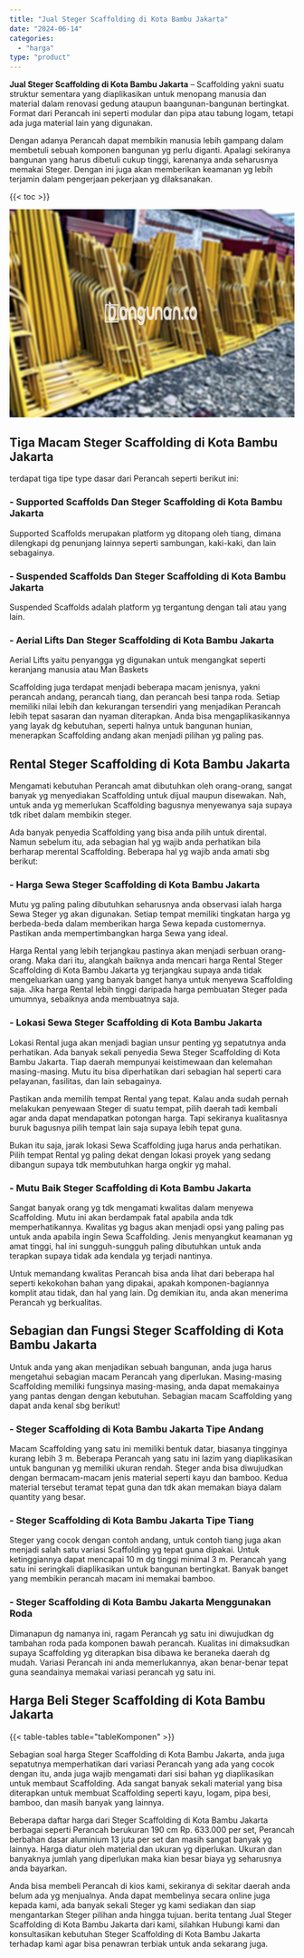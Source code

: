 ```yaml
---
title: "Jual Steger Scaffolding di Kota Bambu Jakarta"
date: "2024-06-14"
categories: 
  - "harga"
type: "product"
---
```


**Jual Steger Scaffolding di Kota Bambu Jakarta** – Scaffolding yakni suatu struktur sementara yang diaplikasikan untuk menopang manusia dan material dalam renovasi gedung ataupun baangunan-bangunan bertingkat. Format dari Perancah ini seperti modular dan pipa atau tabung logam, tetapi ada juga material lain yang digunakan.

Dengan adanya Perancah dapat membikin manusia lebih gampang dalam membetuli sebuah komponen bangunan yg perlu diganti. Apalagi sekiranya bangunan yang harus dibetuli cukup tinggi, karenanya anda seharusnya memakai Steger. Dengan ini juga akan memberikan keamanan yg lebih terjamin dalam pengerjaan pekerjaan yg dilaksanakan.

{{< toc >}}

![Jual Steger Scaffolding di Kota Bambu Jakarta](/images/sewa-scaffolding-steger-26.png)

## Tiga Macam Steger Scaffolding di Kota Bambu Jakarta

terdapat tiga tipe type dasar dari Perancah seperti berikut ini:

### \- Supported Scaffolds Dan Steger Scaffolding di Kota Bambu Jakarta

Supported Scaffolds merupakan platform yg ditopang oleh tiang, dimana dilengkapi dg penunjang lainnya seperti sambungan, kaki-kaki, dan lain sebagainya.

### \- Suspended Scaffolds Dan Steger Scaffolding di Kota Bambu Jakarta

Suspended Scaffolds adalah platform yg tergantung dengan tali atau yang lain.

### \- Aerial Lifts Dan Steger Scaffolding di Kota Bambu Jakarta

Aerial Lifts yaitu penyangga yg digunakan untuk mengangkat seperti keranjang manusia atau Man Baskets

Scaffolding juga terdapat menjadi beberapa macam jenisnya, yakni perancah andang, perancah tiang, dan perancah besi tanpa roda. Setiap memiliki nilai lebih dan kekurangan tersendiri yang menjadikan Perancah lebih tepat sasaran dan nyaman diterapkan. Anda bisa mengaplikasikannya yang layak dg kebutuhan, seperti halnya untuk bangunan hunian, menerapkan Scaffolding andang akan menjadi pilihan yg paling pas.

## Rental Steger Scaffolding di Kota Bambu Jakarta

Mengamati kebutuhan Perancah amat dibutuhkan oleh orang-orang, sangat banyak yg menyediakan Scaffolding untuk dijual maupun disewakan. Nah, untuk anda yg memerlukan Scaffolding bagusnya menyewanya saja supaya tdk ribet dalam membikin steger.

Ada banyak penyedia Scaffolding yang bisa anda pilih untuk dirental. Namun sebelum itu, ada sebagian hal yg wajib anda perhatikan bila berharap merental Scaffolding. Beberapa hal yg wajib anda amati sbg berikut:

### \- Harga Sewa Steger Scaffolding di Kota Bambu Jakarta

Mutu yg paling paling dibutuhkan seharusnya anda observasi ialah harga Sewa Steger yg akan digunakan. Setiap tempat memiliki tingkatan harga yg berbeda-beda dalam memberikan harga Sewa kepada customernya. Pastikan anda mempertimbangkan harga Sewa yang ideal.

Harga Rental yang lebih terjangkau pastinya akan menjadi serbuan orang-orang. Maka dari itu, alangkah baiknya anda mencari harga Rental Steger Scaffolding di Kota Bambu Jakarta yg terjangkau supaya anda tidak mengeluarkan uang yang banyak banget hanya untuk menyewa Scaffolding saja. Jika harga Rental lebih tinggi daripada harga pembuatan Steger pada umumnya, sebaiknya anda membuatnya saja.

### \- Lokasi Sewa Steger Scaffolding di Kota Bambu Jakarta

Lokasi Rental juga akan menjadi bagian unsur penting yg sepatutnya anda perhatikan. Ada banyak sekali penyedia Sewa Steger Scaffolding di Kota Bambu Jakarta. Tiap daerah mempunyai keistimewaan dan kelemahan masing-masing. Mutu itu bisa diperhatikan dari sebagian hal seperti cara pelayanan, fasilitas, dan lain sebagainya.

Pastikan anda memilih tempat Rental yang tepat. Kalau anda sudah pernah melakukan penyewaan Steger di suatu tempat, pilih daerah tadi kembali agar anda dapat mendapatkan potongan harga. Tapi sekiranya kualitasnya buruk bagusnya pilih tempat lain saja supaya lebih tepat guna.

Bukan itu saja, jarak lokasi Sewa Scaffolding juga harus anda perhatikan. Pilih tempat Rental yg paling dekat dengan lokasi proyek yang sedang dibangun supaya tdk membutuhkan harga ongkir yg mahal.

### \- Mutu Baik Steger Scaffolding di Kota Bambu Jakarta

Sangat banyak orang yg tdk mengamati kwalitas dalam menyewa Scaffolding. Mutu ini akan berdampak fatal apabila anda tdk memperhatikannya. Kwalitas yg bagus akan menjadi opsi yang paling pas untuk anda apabila ingin Sewa Scaffolding. Jenis menyangkut keamanan yg amat tinggi, hal ini sungguh-sungguh paling dibutuhkan untuk anda terapkan supaya tidak ada kendala yg terjadi nantinya.

Untuk memandang kwalitas Perancah bisa anda lihat dari beberapa hal seperti kekokohan bahan yang dipakai, apakah komponen-bagiannya komplit atau tidak, dan hal yang lain. Dg demikian itu, anda akan menerima Perancah yg berkualitas.

## Sebagian dan Fungsi Steger Scaffolding di Kota Bambu Jakarta

Untuk anda yang akan menjadikan sebuah bangunan, anda juga harus mengetahui sebagian macam Perancah yang diperlukan. Masing-masing Scaffolding memiliki fungsinya masing-masing, anda dapat memakainya yang pantas dengan dengan kebutuhan. Sebagian macam Scaffolding yang dapat anda kenal sbg berikut!

### \- Steger Scaffolding di Kota Bambu Jakarta Tipe Andang

Macam Scaffolding yang satu ini memiliki bentuk datar, biasanya tingginya kurang lebih 3 m. Beberapa Perancah yang satu ini lazim yang diaplikasikan untuk bangunan yg memiliki ukuran rendah. Steger anda bisa diwujudkan dengan bermacam-macam jenis material seperti kayu dan bamboo. Kedua material tersebut teramat tepat guna dan tdk akan memakan biaya dalam quantity yang besar.

### \- Steger Scaffolding di Kota Bambu Jakarta Tipe Tiang

Steger yang cocok dengan contoh andang, untuk contoh tiang juga akan menjadi salah satu variasi Scaffolding yg tepat guna dipakai. Untuk ketinggiannya dapat mencapai 10 m dg tinggi minimal 3 m. Perancah yang satu ini seringkali diaplikasikan untuk bangunan bertingkat. Banyak banget yang membikin perancah macam ini memakai bamboo.

### \- Steger Scaffolding di Kota Bambu Jakarta Menggunakan Roda

Dimanapun dg namanya ini, ragam Perancah yg satu ini diwujudkan dg tambahan roda pada komponen bawah perancah. Kualitas ini dimaksudkan supaya Scaffolding yg diterapkan bisa dibawa ke beraneka daerah dg mudah. Variasi Perancah ini anda memerlukannya, akan benar-benar tepat guna seandainya memakai variasi perancah yg satu ini.

## Harga Beli Steger Scaffolding di Kota Bambu Jakarta

{{< table-tables table="tableKomponen" >}}

Sebagian soal harga Steger Scaffolding di Kota Bambu Jakarta, anda juga sepatutnya memperhatikan dari variasi Perancah yang ada yang cocok dengan itu, anda juga wajib mengamati dari sisi bahan yg diaplikasikan untuk membaut Scaffolding. Ada sangat banyak sekali material yang bisa diterapkan untuk membuat Scaffolding seperti kayu, logam, pipa besi, bamboo, dan masih banyak yang lainnya.

Beberapa daftar harga dari Steger Scaffolding di Kota Bambu Jakarta berbagai seperti Perancah berukuran 190 cm Rp. 633.000 per set, Perancah berbahan dasar aluminium 13 juta per set dan masih sangat banyak yg lainnya. Harga diatur oleh material dan ukuran yg diperlukan. Ukuran dan banyaknya jumlah yang diperlukan maka kian besar biaya yg seharusnya anda bayarkan.

Anda bisa membeli Perancah di kios kami, sekiranya di sekitar daerah anda belum ada yg menjualnya. Anda dapat membelinya secara online juga kepada kami, ada banyak sekali Steger yg kami sediakan dan siap mengantarkan Steger pilihan anda hingga tujuan. berita tentang Jual Steger Scaffolding di Kota Bambu Jakarta dari kami, silahkan Hubungi kami dan konsultasikan kebutuhan Steger Scaffolding di Kota Bambu Jakarta terhadap kami agar bisa penawran terbiak untuk anda sekarang juga.
